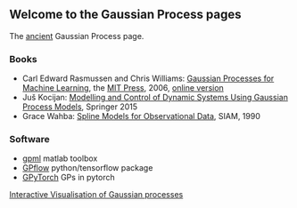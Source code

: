 ## Welcome to the Gaussian Process pages

The [ancient](ancient) Gaussian Process page.

### Books ###

- Carl Edward Rasmussen and Chris Williams: [Gaussian Processes for Machine Learning](gpml), the [MIT Press](https://mitpress.mit.edu), 2006, [online version](gpml/chapters)
- Juš Kocijan: [Modelling and Control of Dynamic Systems Using Gaussian Process Models](https://link.springer.com/book/10.1007/978-3-319-21021-6), Springer 2015
- Grace Wahba: [Spline Models for Observational Data](https://doi.org/10.1137/1.9781611970128), SIAM, 1990

### Software ###

- [gpml](gpml/code) matlab toolbox
- [GPflow](http://gpflow.org) python/tensorflow package
- [GPyTorch](http://gpytorch.ai) GPs in pytorch

[Interactive Visualisation of Gaussian processes](http://www.infinitecuriosity.org/vizgp)
